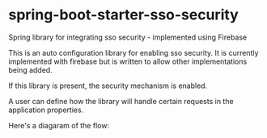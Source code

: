 # spring-boot-starter-sso-security
Spring library for integrating sso security - implemented using Firebase

This is an auto configuration library for enabling sso security. It is currently implemented with firebase but is written to allow other implementations being added.

If this library is present, the security mechanism is enabled.

A user can define how the library will handle certain requests in the application properties.

Here's a diagaram of the flow:
